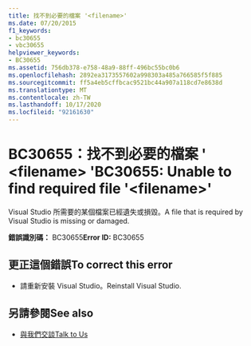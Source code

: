 ```yaml
---
title: 找不到必要的檔案 '<filename>'
ms.date: 07/20/2015
f1_keywords:
- bc30655
- vbc30655
helpviewer_keywords:
- BC30655
ms.assetid: 756db378-e758-48a9-88ff-496bc55bc0b6
ms.openlocfilehash: 2892ea3173557602a998303a485a766585f5f885
ms.sourcegitcommit: ff5a4eb5cffbcac9521bc44a907a118cd7e8638d
ms.translationtype: MT
ms.contentlocale: zh-TW
ms.lasthandoff: 10/17/2020
ms.locfileid: "92161630"
---
```

# <a name="bc30655-unable-to-find-required-file-filename"></a><span data-ttu-id="696b5-102">BC30655：找不到必要的檔案 ' \<filename> '</span><span class="sxs-lookup"><span data-stu-id="696b5-102">BC30655: Unable to find required file '\<filename>'</span></span>

<span data-ttu-id="696b5-103">Visual Studio 所需要的某個檔案已經遺失或損毀。</span><span class="sxs-lookup"><span data-stu-id="696b5-103">A file that is required by Visual Studio is missing or damaged.</span></span>

 <span data-ttu-id="696b5-104">**錯誤識別碼：** BC30655</span><span class="sxs-lookup"><span data-stu-id="696b5-104">**Error ID:** BC30655</span></span>

## <a name="to-correct-this-error"></a><span data-ttu-id="696b5-105">更正這個錯誤</span><span class="sxs-lookup"><span data-stu-id="696b5-105">To correct this error</span></span>

- <span data-ttu-id="696b5-106">請重新安裝 Visual Studio。</span><span class="sxs-lookup"><span data-stu-id="696b5-106">Reinstall Visual Studio.</span></span>

## <a name="see-also"></a><span data-ttu-id="696b5-107">另請參閱</span><span class="sxs-lookup"><span data-stu-id="696b5-107">See also</span></span>

- [<span data-ttu-id="696b5-108">與我們交談</span><span class="sxs-lookup"><span data-stu-id="696b5-108">Talk to Us</span></span>](/visualstudio/ide/feedback-options)
